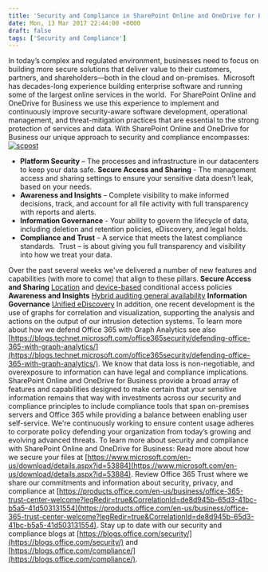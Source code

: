 ```yaml
---
title: 'Security and Compliance in SharePoint Online and OneDrive for Business'
date: Mon, 13 Mar 2017 22:44:00 +0000
draft: false
tags: ['Security and Compliance']
---
```


In today’s complex and regulated environment, businesses need to focus on building more secure solutions that deliver value to their customers, partners, and shareholders—both in the cloud and on-premises.  Microsoft has decades-long experience building enterprise software and running some of the largest online services in the world.  For SharePoint Online and OneDrive for Business we use this experience to implement and continuously improve security-aware software development, operational management, and threat-mitigation practices that are essential to the strong protection of services and data. With SharePoint Online and OneDrive for Business our unique approach to security and compliance encompasses: [![scpost](https://msdnshared.blob.core.windows.net/media/2017/03/SCPost-300x172.png)](http://wbaer.files.wordpress.com/2017/03/b09a2-scpost.png)

*   **Platform Security** – The processes and infrastructure in our datacenters to keep your data safe. **Secure Access and Sharing** - The management access and sharing settings to ensure your sensitive data doesn’t leak, based on your needs.
*   **Awareness and Insights** – Complete visibility to make informed decisions, track, and account for all file activity with full transparency with reports and alerts.
*   **Information Governance** - Your ability to govern the lifecycle of data, including deletion and retention policies, eDiscovery, and legal holds.
*   **Compliance and Trust** – A service that meets the latest compliance standards.  Trust – is about giving you full transparency and visibility into how we treat your data.

Over the past several weeks we've delivered a number of new features and capabilities (with more to come) that align to these pillars. **Secure Access and Sharing** [Location](https://blogs.technet.microsoft.com/wbaer/2017/02/17/conditional-access-policies-with-sharepoint-online-and-onedrive-for-business/) and [device-based](https://blogs.technet.microsoft.com/wbaer/2017/03/09/device-based-conditional-access-policies-rolling-out-to-first-release-for-sharepoint-and-onedrive/) conditional access policies **Awareness and Insights** [Hybrid auditing general availability](https://blogs.technet.microsoft.com/wbaer/2017/02/21/hybrid-scenarios-with-sharepoint-and-office-365-updates-and-recap-hybrid-taxonomy-ga/) **Information Governance** [Unified eDiscovery](https://blogs.technet.microsoft.com/wbaer/2017/02/20/unified-ediscovery-and-data-loss-prevention-in-office-365-recap-and-updates/) In addition, one recent development is the use of graphs for correlation and visualization, supporting the analysis and actions on the output of our intrusion detection systems. To learn more about how we defend Office 365 with Graph Analytics see also [https://blogs.technet.microsoft.com/office365security/defending-office-365-with-graph-analytics/](https://blogs.technet.microsoft.com/office365security/defending-office-365-with-graph-analytics/). We know that data loss is non-negotiable, and overexposure to information can have legal and compliance implications.  SharePoint Online and OneDrive for Business provide a broad array of features and capabilities designed to make certain that your sensitive information remains that way with investments across our security and compliance principles to include compliance tools that span on-premises servers and Office 365 while providing a balance between enabling user self-service. We're continuously working to ensure content usage adheres to corporate policy defending your organization from today’s growing and evolving advanced threats. To learn more about security and compliance with SharePoint Online and OneDrive for Business: Read more about how we secure your files at [https://www.microsoft.com/en-us/download/details.aspx?id=53884](https://www.microsoft.com/en-us/download/details.aspx?id=53884). Review Office 365 Trust where we share our commitments and information about security, privacy, and compliance at [https://products.office.com/en-us/business/office-365-trust-center-welcome?legRedir=true&CorrelationId=de8d945b-65d3-41bc-b5a5-41d503131554](https://products.office.com/en-us/business/office-365-trust-center-welcome?legRedir=true&CorrelationId=de8d945b-65d3-41bc-b5a5-41d503131554). Stay up to date with our security and compliance blogs at [https://blogs.office.com/security/](https://blogs.office.com/security/) and [https://blogs.office.com/compliance/](https://blogs.office.com/compliance/).